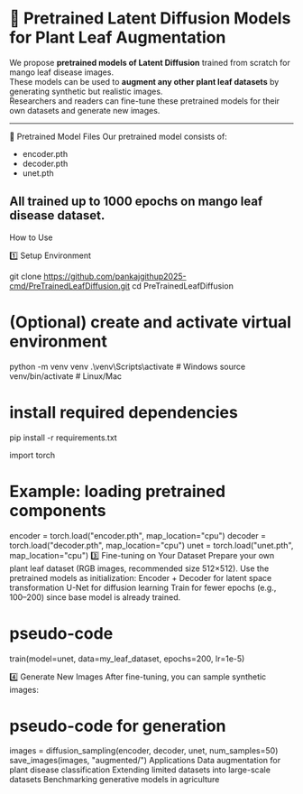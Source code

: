 # 🌱 Pretrained Latent Diffusion Models for Plant Leaf Augmentation

We propose **pretrained models of Latent Diffusion** trained from scratch for mango leaf disease images.  
These models can be used to **augment any other plant leaf datasets** by generating synthetic but realistic images.  
Researchers and readers can fine-tune these pretrained models for their own datasets and generate new images.

---

📂 Pretrained Model Files
Our pretrained model consists of:
- encoder.pth  
- decoder.pth  
- unet.pth  

All trained up to 1000 epochs on mango leaf disease dataset.
---
How to Use

1️⃣ Setup Environment

git clone https://github.com/pankajgithup2025-cmd/PreTrainedLeafDiffusion.git
cd PreTrainedLeafDiffusion

# (Optional) create and activate virtual environment
python -m venv venv
.\venv\Scripts\activate   # Windows
source venv/bin/activate  # Linux/Mac

# install required dependencies
pip install -r requirements.txt

import torch

# Example: loading pretrained components
encoder = torch.load("encoder.pth", map_location="cpu")
decoder = torch.load("decoder.pth", map_location="cpu")
unet    = torch.load("unet.pth", map_location="cpu")
3️⃣ Fine-tuning on Your Dataset
Prepare your own plant leaf dataset (RGB images, recommended size 512×512).
Use the pretrained models as initialization:
Encoder + Decoder for latent space transformation
U-Net for diffusion learning
Train for fewer epochs (e.g., 100–200) since base model is already trained.
# pseudo-code
train(model=unet, data=my_leaf_dataset, epochs=200, lr=1e-5)

4️⃣ Generate New Images
After fine-tuning, you can sample synthetic images:
# pseudo-code for generation
images = diffusion_sampling(encoder, decoder, unet, num_samples=50)
save_images(images, "augmented/")
Applications
Data augmentation for plant disease classification
Extending limited datasets into large-scale datasets
Benchmarking generative models in agriculture
